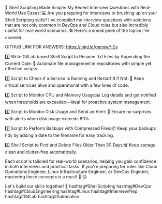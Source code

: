 🚀 Shell Scripting Made Simple: My Recent Interview Questions with Real-World Use Cases! 💻
Are you prepping for interviews or brushing up on your Shell Scripting skills? I've compiled my interview questions with solutions that are not only common in DevOps and Cloud roles but also incredibly useful for real-world scenarios. 🛠️ Here's a sneak peek of the topics I’ve covered:

GITHUB LINK FOR ANSWERS: https://lnkd.in/gmmwY-2y

1️⃣ Write GitLab based Shell Script to Rename .txt Files by Appending the Current Date: 📝 Automate file management in repositories with simple yet effective scripts.

2️⃣ Script to Check if a Service is Running and Restart It If Not: 🔄 Keep critical services alive and operational with a few lines of code.

3️⃣ Script to Monitor CPU and Memory Usage:📊 Log details and get notified when thresholds are exceeded—ideal for proactive system management.

4️⃣ Script to Monitor Disk Usage and Send an Alert: 🚨 Ensure no surprises with alerts when disk usage exceeds 80%.

5️⃣ Script to Perform Backups with Compressed Files:📦 Keep your backups tidy by adding a date to the filename for easy tracking.

6️⃣ Shell Script to Find and Delete Files Older Than 30 Days:🗑️ Keep storage clean and clutter-free automatically.


Each script is tailored for real-world scenarios, helping you gain confidence in both interviews and practical tasks. If you're preparing for roles like Cloud Operations Engineer, Linux Infrastructure Engineer, or DevOps Engineer, mastering these concepts is a must! 🌟 😊 

Let's build our skills together! 🚀
hashtag#ShellScripting hashtag#DevOps hashtag#CloudEngineering hashtag#Linux hashtag#InterviewPrep hashtag#GitLab hashtag#Automation
